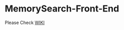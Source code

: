 # MemorySearch-Front-End

Please Check [WIKI](https://gitlab.redegazeta.net/sistemasnegocio/memorysearch-front-end/-/wikis/HOME_FRONTEND) 
